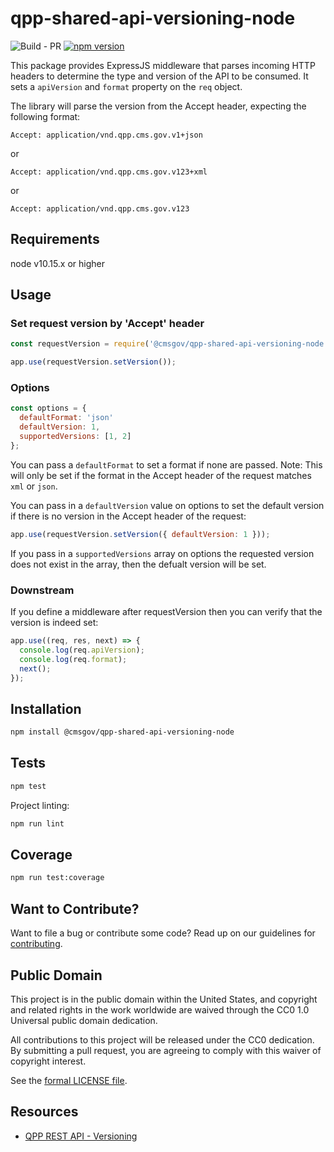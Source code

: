 # qpp-shared-api-versioning-node
![Build - PR](https://github.com/CMSgov/qpp-shared-api-versioning-node/workflows/Build%20-%20PR/badge.svg?branch=master) [![npm version](https://badge.fury.io/js/%40cmsgov%2Fqpp-shared-api-versioning-node.svg)](https://badge.fury.io/js/%40cmsgov%2Fqpp-shared-api-versioning-node)

This package provides ExpressJS middleware that parses incoming HTTP headers to determine the type and version of the API to be consumed. It sets a `apiVersion` and `format` property on the `req` object.

The library will parse the version from the Accept header, expecting the following format:

`Accept: application/vnd.qpp.cms.gov.v1+json`

or

`Accept: application/vnd.qpp.cms.gov.v123+xml`

or

`Accept: application/vnd.qpp.cms.gov.v123`

## Requirements
node v10.15.x or higher

## Usage

### Set request version by 'Accept' header

```js
const requestVersion = require('@cmsgov/qpp-shared-api-versioning-node');

app.use(requestVersion.setVersion());
```

### Options

```js
const options = {
  defaultFormat: 'json'
  defaultVersion: 1,
  supportedVersions: [1, 2]
};
```

You can pass a `defaultFormat` to set a format if none are passed. Note: This will only be set if the format in the Accept header of the request matches `xml` or `json`.

You can pass in a `defaultVersion` value on options to set the default version if there is no version in the Accept header of the request:

```js
app.use(requestVersion.setVersion({ defaultVersion: 1 }));
```

If you pass in a `supportedVersions` array on options the requested version does not exist in the array, then the defualt version will be set.

### Downstream

If you define a middleware after requestVersion then you can verify that the version is indeed set:

```js
app.use((req, res, next) => {
  console.log(req.apiVersion);
  console.log(req.format);
  next();
});
```

## Installation

```bash
npm install @cmsgov/qpp-shared-api-versioning-node
```

## Tests

```bash
npm test
```

Project linting:

```bash
npm run lint
```

## Coverage

```bash
npm run test:coverage
```

## Want to Contribute?

Want to file a bug or contribute some code? Read up on our guidelines for [contributing].

[contributing]: /.github/CONTRIBUTING.md

## Public Domain
This project is in the public domain within the United States, and copyright and related rights in the work worldwide are waived
through the CC0 1.0 Universal public domain dedication.		

All contributions to this project will be released under the CC0 dedication. By submitting a pull request, you are agreeing to
comply with this waiver of copyright interest.		

See the [formal LICENSE file](/LICENSE).


## Resources

- [QPP REST API - Versioning](https://confluence.cms.gov/display/QPPGUIDE/RESTful+API+style+guide#RESTfulAPIstyleguide-Versioning)
